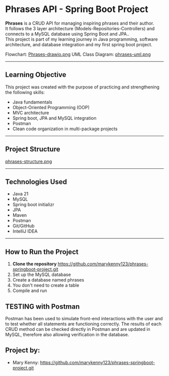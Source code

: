 # Phrases API - Spring Boot Project

**Phrases** is a CRUD API for managing inspiring phrases and their author.  
It follows the 3 layer architecture (Models-Repositories-Controllers) and connects to a MySQL database using Spring Boot and JPA..  
This project is part of my learning journey in Java programming, software architecture, and database integration and my first spring boot project.


Flowchart: [Phrases-drawio.png](https://postimg.cc/3kDnvMdg)
UML Class Diagram: [phrases-uml.png](https://postimg.cc/nsn2w3H5)

---

## Learning Objective

This project was created with the purpose of practicing and strengthening the following skills:

- Java fundamentals
- Object-Oriented Programming (OOP)
- MVC architecture
- Spring boot, JPA and MySQL integration
- Postman
- Clean code organization in multi-package projects

---

## Project Structure

[phrases-structure.png](https://postimg.cc/KRhXz59p)


---

##  Technologies Used

- Java 21
- MySQL
- Spring boot initializr
- JPA
- Maven
- Postman
- Git/GitHub
- IntelliJ IDEA

---

## How to Run the Project

1. **Clone the repository**
   https://github.com/marykenny123/phrases-springboot-project.git
2. Set up the MySQL database
3. Create a database named phrases
4. You don't need to create a table
7. Compile and run


## TESTING with Postman

Postman has been used to simulate front-end interactions with the user and to test whether all statements are functioning correctly. The results of each CRUD method can be checked directly in Postman and are updated in MySQL, therefore also allowing verification in the database.

## Project by:

- Mary Kenny: https://github.com/marykenny123/phrases-springboot-project.git





